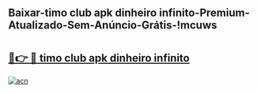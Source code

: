 
## Baixar-timo club apk dinheiro infinito-Premium-Atualizado-Sem-Anúncio-Grátis-!mcuws

# <h2><a href="https://andorid.site?title=timo_club_apk_dinheiro_infinito&ref=27">🔗👉 🔴 timo club apk dinheiro infinito</a></h2>

[![acn](https://github.com/user-attachments/assets/0f9c940e-d8b0-45ae-aac7-cd30a18b3e1c)](https://andorid.site?title=timo_club_apk_dinheiro_infinito&ref=27)

